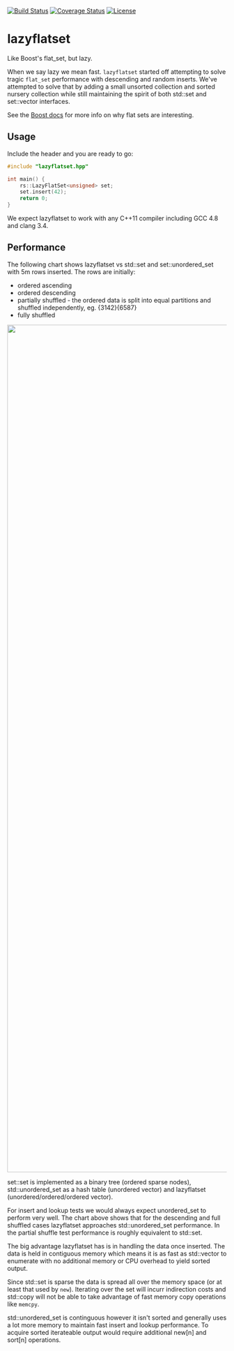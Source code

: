 [![Build Status](https://travis-ci.org/RipcordSoftware/lazyflatset.svg)](https://travis-ci.org/RipcordSoftware/lazyflatset)
[![Coverage Status](https://coveralls.io/repos/RipcordSoftware/lazyflatset/badge.svg)](https://coveralls.io/r/RipcordSoftware/lazyflatset)
[![License](http://img.shields.io/:license-mit-blue.svg)](http://doge.mit-license.org)

# lazyflatset
Like Boost's flat_set, but lazy. 

When we say lazy we mean fast. `lazyflatset` started off attempting to solve tragic `flat_set` performance with descending and random inserts. We've attempted to solve that by adding a small unsorted collection and sorted nursery collection while still maintaining the spirit of both std::set and set::vector interfaces.

See the [Boost docs](http://www.boost.org/doc/libs/1_58_0/doc/html/container/non_standard_containers.html#container.non_standard_containers.flat_xxx) for more info on why flat sets are interesting.

## Usage
Include the header and you are ready to go:

```C++
#include "lazyflatset.hpp"

int main() {
    rs::LazyFlatSet<unsigned> set;
    set.insert(42);
    return 0;
}
```

We expect lazyflatset to work with any C++11 compiler including GCC 4.8 and clang 3.4.

## Performance

The following chart shows lazyflatset vs std::set and set::unordered_set with 5m rows inserted. The rows are initially:
* ordered ascending
* ordered descending
* partially shuffled - the ordered data is split into equal partitions and shuffled independently, eg. {3142}{6587}
* fully shuffled

<div>
    <a href="https://plot.ly/~craigminihan/71/" target="_blank" title="std::set, std::unordered_set vs rs::lazyflatset(128, 32768) - 5m rows - Debian 8.1 - i7-4820k" style="display: block; text-align: center;"><img src="https://plot.ly/~craigminihan/71.png" alt="std::set, std::unordered_set vs rs::lazyflatset(128, 32768) - 5m rows - Debian 8.1 - i7-4820k" style="max-width: 100%;width: 1944px;"  width="1944" onerror="this.onerror=null;this.src='https://plot.ly/404.png';" /></a>
    <script data-plotly="craigminihan:71" src="https://plot.ly/embed.js" async></script>
</div>

set::set is implemented as a binary tree (ordered sparse nodes), std::unordered_set as a hash table (unordered vector) and lazyflatset (unordered/ordered/ordered vector).

For insert and lookup tests we would always expect unordered_set to perform very well. The chart above shows that for the descending and full shuffled cases lazyflatset approaches std::unordered_set performance. In the partial shuffle test performance is roughly equivalent to std::set.

The big advantage lazyflatset has is in handling the data once inserted. The data is held in contiguous memory which means it is as fast as std::vector to enumerate with no additional memory or CPU overhead to yield sorted output. 

Since std::set is sparse the data is spread all over the memory space (or at least that used by `new`). Iterating over the set will incurr indirection costs and std::copy will not be able to take advantage of fast memory copy operations like `memcpy`.

std::unordered_set is continguous however it isn't sorted and generally uses a lot more memory to maintain fast insert and lookup performance. To acquire sorted iterateable output would require additional new[n] and sort[n] operations.
